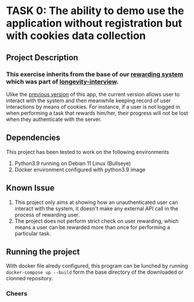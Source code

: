 # TASK 0: The ability to demo use the application without registration but with cookies data collection 

## Project Description
### This exercise inherits from the base of our [rewarding system](https://github.com/OfficialRuby/longevity-interview/tree/main/reward) which was part of [longevity-interview](https://github.com/OfficialRuby/longevity-interview).

Ulike the [previous version](https://github.com/OfficialRuby/longevity-interview/tree/main/reward) of this app, the current version allows user to interact with the system and then meanwhile keeping record of user interactions by means of cookies. For instance, if a user is not logged in when performing a task that rewards him/her, their progress will not be lost when they authenticate with the server.

## Dependencies
This project has been tested to work on the following environments
1. Python3.9 running on Debian 11 Linux (Bullseye)
2. Docker environment configured with python3.9 image

## Known Issue

1. This project only aims at showing how an unauthenticated user can interact with the system, it doesn't make any external API call in the process of rewarding user.
2. The project does not perform strict check on user rewarding, which means a user can be rewarded more than once for performing a particular task.

## Running the project 
With docker file alredy configured, this program can be lunched by running `docker-compose up --build` form the base directory of the downloaded or clonned repository.

### Cheers